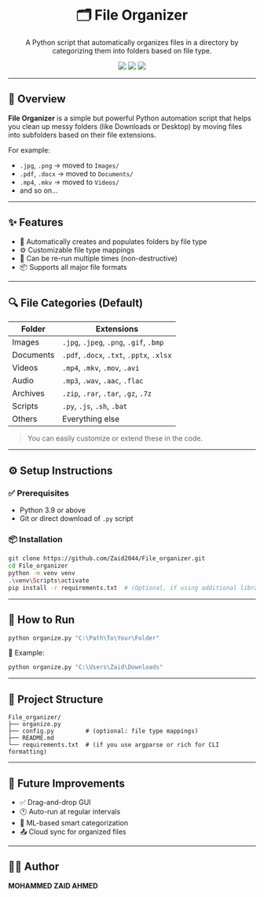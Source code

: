 <h1 align="center">🗂️ File Organizer</h1>
<p align="center">
  A Python script that automatically organizes files in a directory by categorizing them into folders based on file type.
</p>

<p align="center">
  <img src="https://img.shields.io/badge/Python-3776AB?style=flat&logo=python&logoColor=white"/>
  <img src="https://img.shields.io/badge/CLI-Tool-4CAF50?style=flat"/>
  <img src="https://img.shields.io/badge/Automation-%F0%9F%94%8C-blue?style=flat"/>
</p>

---

## 🧠 Overview

**File Organizer** is a simple but powerful Python automation script that helps you clean up messy folders (like Downloads or Desktop) by moving files into subfolders based on their file extensions.

For example:

* `.jpg`, `.png` → moved to `Images/`
* `.pdf`, `.docx` → moved to `Documents/`
* `.mp4`, `.mkv` → moved to `Videos/`
* and so on...

---

## ✨ Features

* 📂 Automatically creates and populates folders by file type
* ⚙️ Customizable file type mappings
* 🔁 Can be re-run multiple times (non-destructive)
* 📦 Supports all major file formats

---

## 🔍 File Categories (Default)

| Folder    | Extensions                                |
| --------- | ----------------------------------------- |
| Images    | `.jpg`, `.jpeg`, `.png`, `.gif`, `.bmp`   |
| Documents | `.pdf`, `.docx`, `.txt`, `.pptx`, `.xlsx` |
| Videos    | `.mp4`, `.mkv`, `.mov`, `.avi`            |
| Audio     | `.mp3`, `.wav`, `.aac`, `.flac`           |
| Archives  | `.zip`, `.rar`, `.tar`, `.gz`, `.7z`      |
| Scripts   | `.py`, `.js`, `.sh`, `.bat`               |
| Others    | Everything else                           |

> You can easily customize or extend these in the code.

---

## ⚙️ Setup Instructions

### ✅ Prerequisites

* Python 3.9 or above
* Git or direct download of `.py` script

### 📦 Installation

```bash
git clone https://github.com/Zaid2044/File_organizer.git
cd File_organizer
python -m venv venv
.\venv\Scripts\activate
pip install -r requirements.txt  # (Optional, if using additional libraries)
```

---

## 🚀 How to Run

```bash
python organize.py "C:\Path\To\Your\Folder"
```

📌 Example:

```bash
python organize.py "C:\Users\Zaid\Downloads"
```

---

## 📁 Project Structure

```
File_organizer/
├── organize.py
├── config.py         # (optional: file type mappings)
├── README.md
└── requirements.txt  # (if you use argparse or rich for CLI formatting)
```

---

## 🧩 Future Improvements

* ✅ Drag-and-drop GUI
* 🕐 Auto-run at regular intervals
* 🧠 ML-based smart categorization
* 📤 Cloud sync for organized files

---

## 🧑‍💻 Author

**MOHAMMED ZAID AHMED**
